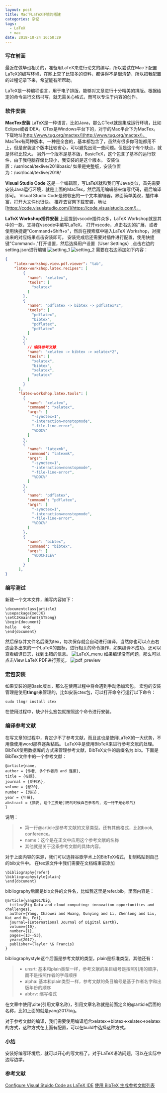 ```yaml
---
layout: post
title: Mac下LaTeX环境的搭建
categories: 杂记
tags:
  - LaTeX
  - mac
date: 2018-10-24 16:50:29
---
```


### 写在前面
最近在做毕设相关的，准备用LaTeX来进行论文的编写，所以尝试在Mac下配置LaTeX的编写环境，在网上查了比较多的资料，都讲得不是很清楚，所以把我配置的过程记录下来，希望能有所帮助。

LaTeX是一种编程语言，用于电子排版，能够对文章进行十分精美的排版。根据给定的命令进行文档书写，就无需关心格式，而可以专注于内容的创作。
<!--more-->

### 软件安装
**MacTex安装**
LaTeX是一种语言，比如Java，那么CText就是集成运行环境，比如Eclipse或者IDEA。CTex是Windows平台下的，对于的Mac平台下为MacTex。下载地址[http://www.tug.org/mactex/](http://www.tug.org/mactex/)。
MacTex有两种版本，一种是全套的，基本都包含了，虽然有很多你可能都用不上，但是安装这个版本比较省心，可以避免出现一些问题。但是这个有个缺点，就是体积比较大。
另外一个版本是基本版，BasicTeX，这个包含了基本的运行软件，由于我电脑存储比较小，我安装的是这个版本。
安装位置：/usr/local/texlive/2018basic/
如果是完整版，安装位置为：/usr/local/texlive/2018/

**Visual Studio Code**
这是一个编辑器，写LaTeX就和我们写Java类似，首先需要安装Java运行环境，就是上面的MacTex，然后再用编辑器来编写代码，最后编译即可。
Visual Studio Code是微软出的一个文本编辑器，界面简单美观，插件丰富，打开大文件也很快。
推荐去官网下载安装，地址[https://code.visualstudio.com/](https://code.visualstudio.com/)。

**LaTeX Workshop插件安装**
上面提到vscode插件众多，LaTeX Workshop就是其中的一款，支持在vscode中编写LaTeX。
打开vscode，点击右边的扩展，或者使用快捷键"Command+Shift+x"，然后在搜索框中输入LaTeX Workshop，对搜出来的对应结果点击安装即可。
安装完成后还需要对插件进行配置，使用快捷键"Command+,"打开设置，然后选择用户设置（User Settings）,点击右边的setting.json进行编辑
![setting_1](https://cutoutsy-blog-1253675385.cos.ap-chengdu.myqcloud.com/blog_latex_1.png)
![setting_2](https://cutoutsy-blog-1253675385.cos.ap-chengdu.myqcloud.com/blog_latex_2.png)
需要在右边添加如下内容：
```json
{
    "latex-workshop.view.pdf.viewer": "tab",
    "latex-workshop.latex.recipes": [
        {
          "name": "xelatex",
          "tools": [
            "xelatex"
          ]
        },
        {
          "name": "pdflatex -> bibtex -> pdflatex*2",
          "tools": [
            "pdflatex",
            "bibtex",
            "pdflatex",
            "pdflatex"
          ]
        },
        {
          // 编译参考文献
          "name": "xelatex -> bibtex -> xelatex*2",
          "tools": [
            "xelatex",
            "bibtex",
            "xelatex",
            "xelatex"
          ]
        }
      ],
      "latex-workshop.latex.tools": [
        {
          "name": "xelatex",
          "command": "xelatex",
          "args": [
            "-synctex=1",
            "-interaction=nonstopmode",
            "-file-line-error",
            "%DOC%"
          ]
        },
        {
          "name": "latexmk",
          "command": "latexmk",
          "args": [
            "-synctex=1",
            "-interaction=nonstopmode",
            "-file-line-error",
            "%DOC%"
          ]
        },
        {
          "name": "pdflatex",
          "command": "pdflatex",
          "args": [
            "-synctex=1",
            "-interaction=nonstopmode",
            "-file-line-error",
            "%DOC%"
          ]
        },
        {
          "name": "bibtex",
          "command": "bibtex",
          "args": [
            "%DOCFILE%"
          ]
        }
      ],
}
```
### 编写测试
新建一个文本文件，编写内容如下：
```shell
\documentclass{article}
\usepackage{xeCJK}
\setCJKmainfont{STSong}
\begin{document}
hello   中文
\end{document}
```
然后保存并文件名后缀为tex，每次保存就会自动进行编译，当然你也可以点击右边会多出来的一个LaTeX的图标，进行相关的命令操作，如果编译不成功，还可以查看编译日志，找到出错的信息。
![LaTeX_menu](https://cutoutsy-blog-1253675385.cos.ap-chengdu.myqcloud.com/blog_latex_3.png)
如果编译没有问题，那么可以点击View LaTeX PDF进行预览。
![pdf_preview](https://cutoutsy-blog-1253675385.cos.ap-chengdu.myqcloud.com/blog_latex_4.png)

### 宏包安装
如果安装的是Basic版本，那么在使用过程中将会遇到手动添加宏包。
宏包的安装管理是使用**tlmgr**来管理的，比如安装ctex包，可以打开命令行运行以下命令：
```shell
sudo tlmgr install ctex
```
在使用过程中，缺少什么宏包就按照这个命令进行安装。

### 编译参考文献
在写文章的过程中，肯定少不了参考文献，而且这也是使用LaTeX的一大优势，不用像使用word那样逐条粘贴。
LaTeX中是使用BibTeX来进行参考文献的处理。BibTeX使用数据库的方式来管理参考文献，BibTeX文件的后缀名为.bib。下面是BibTex文件中的一个参考文献：
```shell
@article{name,
author = {作者, 多个作者用 and 连接},
title = {标题},
journal = {期刊名},
volume = {卷20},
number = {页码},
year = {年份},
abstract = {摘要, 这个主要是引用的时候自己参考的, 这一行不是必须的}
}
```
说明：
> * 第一行@article是参考文献的文章类型。还有其他格式，比如book, conference。
> * name：这个是在正文中应用这个参考文献的名称
> * 其他就是关于这条参考文献的具体内容。

对于上面内容的来源，我们可以选择谷歌学术上的BibTeX格式，复制粘贴到自己的bib文件中。
在tex源文件中我们需要在文档结束前添加
```shell
\bibliography{refer}
\bibliographystyle{plain}
\end{document}
```
bibliography后面是bib文件的文件名，比如我这里是refer.bib。里面内容是：
```shell
@article{yang2017big,
  title={Big Data and cloud computing: innovation opportunities and challenges},
  author={Yang, Chaowei and Huang, Qunying and Li, Zhenlong and Liu, Kai and Hu, Fei},
  journal={International Journal of Digital Earth},
  volume={10},
  number={1},
  pages={13--53},
  year={2017},
  publisher={Taylor \& Francis}
}
```
bibliographystyle这个后面是参考文献的类型，plain是标准类型。其他还有：
> * unsrt: 基本和plain类型一样，参考文献的条目编号是按照引用的顺序，而不是按照作者的字母顺序
> * alpha: 基本和plain类型一样，参考文献的条目编号是基于作者名字和出版年份的顺序
> * abbrv: 缩写格式

在文章中使用\cite{引用文章名称}，引用文章名称就是前面定义的@article后面的名称，比如上面的就是yang2017big。

对于参考文献的编译，我们需要使用编译组合xelatex->bibtex->xelatex->xelatex的方式，这种方式在上面有配置，可以在build中选择这种方式。

### 小结
安装好编写环境后，就可以开心的写文档了。对于LaTeX语法问题，可以在实际中边写边学。

### 参考文献
[Configure Visual Stuido Code as LaTeX IDE](https://ddswhu.me/posts/2018-04/vs-code-for-latex/)
[使用 BibTeX 生成参考文献列表](https://liam.page/2016/01/23/using-bibtex-to-generate-reference/)
